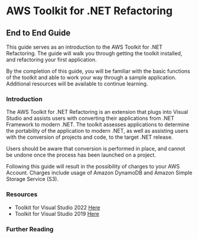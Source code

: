 # AWS Toolkit for .NET Refactoring

## End to End Guide

This guide serves as an introduction to the AWS Toolkit for .NET Refactoring. The guide will walk you through getting the toolkit installed, and refactoring your first application. 

By the completion of this guide, you will be familiar with the basic functions of the toolkit and able to work your way through a sample application. Additional resources will be available to continue learning.

### Introduction

The AWS Toolkit for .NET Refactoring is an extension that plugs into Visual Studio and assists users with converting their applications from .NET Framework to modern .NET. The toolkit assesses applications to determine the portability of the application to modern .NET, as well as assisting users with the conversion of projects and code, to the target .NET release. 

Users should be aware that conversion is performed in place, and cannot be undone once the process has been launched on a project. 

Following this guide will result in the possibility of charges to your AWS Account. Charges include usage of Amazon DynamoDB and Amazon Simple Storage Service (S3). 

### Resources

* Toolkit for Visual Studio 2022 [Here](https://marketplace.visualstudio.com/items?itemName=AWSTR.refactoringtoolkit2022)
* Toolkit for Visual Studio 2019 [Here](https://marketplace.visualstudio.com/items?itemName=AWSTR.refactoringtoolkit2019)

### Further Reading

